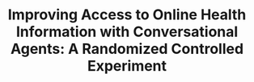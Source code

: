 ---
name: "Improving Access To Online Health Information"
title: "Improving Access to Online Health Information with Conversational Agents: A Randomized Controlled Experiment"
project: null
event: "Journal of Medical Internet Research"
authors:
- name: "Bickmore, T."
- name: "Utami, D."
- name: "Matsuyama, R."
- name: "Paasche-Orlow, M."
year: 2016
resources: null
external_url: http://doi.org/10.2196/jmir.5239
draft: false
---